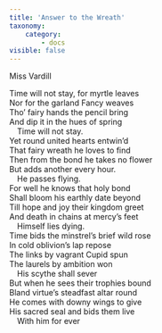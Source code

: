 ```yaml
---
title: 'Answer to the Wreath'
taxonomy:
    category:
        - docs
visible: false
---
```


<div class="author">Miss Vardill</div>

Time will not stay, for myrtle leaves    
Nor for the garland Fancy weaves    
Tho’ fairy hands the pencil bring    
And dip it in the hues of spring    
&emsp;Time will not stay.  
Yet round united hearts entwin’d    
That fairy wreath he loves to find    
Then from the bond he takes no flower    
But adds another every hour.  
&emsp;He passes flying.  
For well he knows that holy bond    
Shall bloom his earthly date beyond    
Till hope and joy their kingdom greet    
And death in chains at mercy’s feet    
&emsp;Himself lies dying.    
Time bids the minstrel’s brief wild rose    
In cold oblivion’s lap repose    
The links by vagrant Cupid spun    
The laurels by ambition won    
&emsp;His scythe shall sever    
But when he sees their trophies bound    
Bland virtue’s steadfast altar round    
He comes with downy wings to give    
His sacred seal and bids them live    
&emsp;With him for ever  
